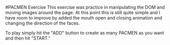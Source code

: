 #PACMEN Exercise
This exercise was practice in manipulating the DOM and moving images around the page. At this point this is still quite simple and I have room 
to improve by added the mouth open and closing animation and changing the direction of the faces.

To play simply hit the "ADD" button to create as many PACMEN as you want and then hit "START."
